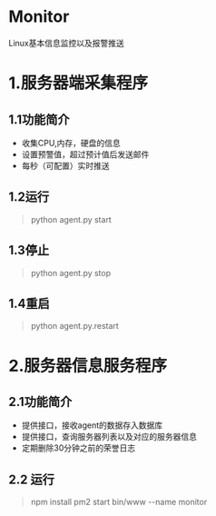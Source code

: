 # Monitor
Linux基本信息监控以及报警推送

# 1.服务器端采集程序
## 1.1功能简介
* 收集CPU,内存，硬盘的信息
* 设置预警值，超过预计值后发送邮件
* 每秒（可配置）实时推送

## 1.2运行
> python agent.py start

## 1.3停止
> python agent.py stop

## 1.4重启
> python agent.py.restart

# 2.服务器信息服务程序
## 2.1功能简介
* 提供接口，接收agent的数据存入数据库
* 提供接口，查询服务器列表以及对应的服务器信息
* 定期删除30分钟之前的荣誉日志

## 2.2 运行
> npm install
  pm2 start bin/www --name monitor
